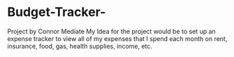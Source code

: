 # Budget-Tracker- 
Project by Connor Mediate
My Idea for the project would be to set up an expense tracker to view all of my expenses that I spend each month on rent, insurance, food, gas, health supplies, income, etc.
